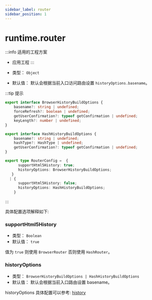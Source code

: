 ```yaml
---
sidebar_label: router
sidebar_position: 1
---
```


# runtime.router

:::info 适用的工程方案
* 应用工程
:::

* 类型： `Object`
* 默认值： 默认会根据当前入口访问路由设置 `historyOptions.basename`。

:::tip 提示

```ts
export interface BrowserHistoryBuildOptions {
    basename?: string | undefined;
    forceRefresh?: boolean | undefined;
    getUserConfirmation?: typeof getConfirmation | undefined;
    keyLength?: number | undefined;
}

export interface HashHistoryBuildOptions {
    basename?: string | undefined;
    hashType?: HashType | undefined;
    getUserConfirmation?: typeof getConfirmation | undefined;
}

export type RouterConfig =  {
      supportHtml5History: true;
      historyOptions: BrowserHistoryBuildOptions;
   }
  | {
      supportHtml5History: false;
      historyOptions: HashHistoryBuildOptions;
    }
```
:::

具体配置选项解释如下:

### supportHtml5History

* 类型： `Boolean`
* 默认值： `true`

值为 `true` 则使用 `BrowserRouter` 否则使用 `HashRouter`。

### historyOptions

* 类型： `BrowserHistoryBuildOptions | HashHistoryBuildOptions`
* 默认值： 默认会根据当前入口路由设置 basename。

historyOptions 具体配置可以参考: [history](https://github.com/remix-run/history/blob/v4/docs/Misc.md)
